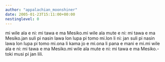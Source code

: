 ```yaml
---
author: "appalachian_moonshiner"
date: 2005-01-23T15:11:00+00:00
nestinglevel: 0
---
```

mi wile ala e ni: mi tawa e ma Mesiko.mi wile ala mute e ni: mi tawa e ma Mesiko.jan suli pi nasin lawa lon lupa pi tomo mi.lon li ni: jan suli pi nasin lawa lon lupa pi tomo mi.ona li kama jo e mi.ona li pana e mani e mi.mi wile ala e ni: mi tawa e ma Mesiko.mi wile ala mute e ni: mi tawa e ma Mesiko.- toki musi pi jan lili.